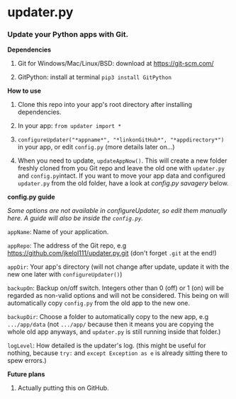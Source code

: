 # updater.py
### Update your Python apps with Git.

**Dependencies**

1. Git for Windows/Mac/Linux/BSD: download at https://git-scm.com/

2. GitPython: install at terminal `pip3 install GitPython`

**How to use**

1. Clone this repo into your app's root directory after installing dependencies.

2. In your app: `from updater import *`

3. `configureUpdater("*appname*", "*linkonGitHub*", "*appdirectory*")` in your app, or edit `config.py` (more details later on...)

4. When you need to update, `updateAppNow()`. This will create a new folder freshly cloned from you Git repo and leave the old one with `updater.py` and `config.py`intact. If you want to move your app data and configured `updater.py` from the old folder, have a look at *config.py savagery* below.

**config.py guide**

*Some options are not available in configureUpdater, so edit them manually here. A guide will also be inside the `config.py`.*

`appName`: Name of your application.

`appRepo`: The address of the Git repo, e.g https://github.com/jkelol111/updater.py.git (don't forget `.git` at the end!)

`appDir`: Your app's directory (will not change after update, update it with the new one later with `configureUpdater()`)

`backupOn`: Backup on/off switch. Integers other than 0 (off) or 1 (on) will be regarded as non-valid options and will not be considered. This being on will automatically copy `config.py` from the old app to the new one.

`backupDir`: Choose a folder to automatically copy to the new app, e.g `.../app/data` (not `.../app/` because then it means you are copying the whole old app anyways, and `updater.py` is still running inside that folder.)

`logLevel`: How detailed is the updater's log. (this might be useful for nothing, because `try:` and `except Exception as e` is already sitting there to spew errors.)

**Future plans**

1. Actually putting this on GitHub.
